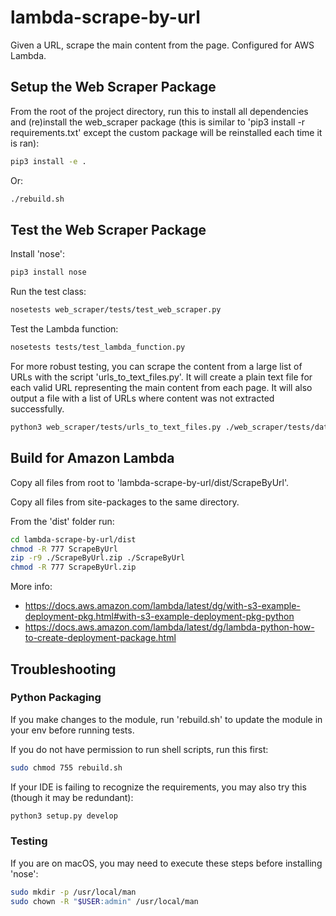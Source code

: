 # lambda-scrape-by-url
Given a URL, scrape the main content from the page. Configured for AWS Lambda.

## Setup the Web Scraper Package

From the root of the project directory, run this to install all dependencies and (re)install the web_scraper package (this is similar to 'pip3 install -r requirements.txt' except the custom package will be reinstalled each time it is ran):

```bash
pip3 install -e .
```

Or:

```bash
./rebuild.sh
```

## Test the Web Scraper Package

Install 'nose':

```bash
pip3 install nose
```

Run the test class:

```bash
nosetests web_scraper/tests/test_web_scraper.py
```

Test the Lambda function:

```bash
nosetests tests/test_lambda_function.py
```

For more robust testing, you can scrape the content from a large list of URLs with the script 'urls_to_text_files.py'. It will create a plain text file for each valid URL representing the main content from each page. It will also output a file with a list of URLs where content was not extracted successfully.

```bash
python3 web_scraper/tests/urls_to_text_files.py ./web_scraper/tests/data/sample_urls_to_scrape.csv ./web_scraper/tests/results
```

## Build for Amazon Lambda

Copy all files from root to 'lambda-scrape-by-url/dist/ScrapeByUrl'.

Copy all files from site-packages to the same directory.

From the 'dist' folder run:

```bash
cd lambda-scrape-by-url/dist
chmod -R 777 ScrapeByUrl
zip -r9 ./ScrapeByUrl.zip ./ScrapeByUrl
chmod -R 777 ScrapeByUrl.zip
```

More info:

* https://docs.aws.amazon.com/lambda/latest/dg/with-s3-example-deployment-pkg.html#with-s3-example-deployment-pkg-python
* https://docs.aws.amazon.com/lambda/latest/dg/lambda-python-how-to-create-deployment-package.html

## Troubleshooting

### Python Packaging

If you make changes to the module, run 'rebuild.sh' to update the module in your env before running tests.

If you do not have permission to run shell scripts, run this first:

```bash
sudo chmod 755 rebuild.sh
```

If your IDE is failing to recognize the requirements, you may also try this (though it may be redundant):

```bash
python3 setup.py develop
```

### Testing

If you are on macOS, you may need to execute these steps before installing 'nose':

```bash
sudo mkdir -p /usr/local/man
sudo chown -R "$USER:admin" /usr/local/man
```
